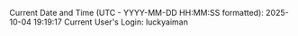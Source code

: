 Current Date and Time (UTC - YYYY-MM-DD HH:MM:SS formatted): 2025-10-04 19:19:17
Current User's Login: luckyaiman
